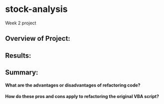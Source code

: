 # stock-analysis
Week 2 project
## Overview of Project:

## Results:

## Summary:

#### What are the advantages or disadvantages of refactoring code?

#### How do these pros and cons apply to refactoring the original VBA script?

